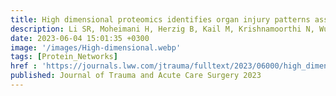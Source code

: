 ```yaml
---
title: High dimensional proteomics identifies organ injury patterns associated with outcomes in human trauma
description: Li SR, Moheimani H, Herzig B, Kail M, Krishnamoorthi N, Wu J, Abdelhamid S, Scioscia J, Sung E*, Rosengart A*, Bonaroti J, Johansson, P, Stensballe J, Neal M, Das J*, Kar U, Sperry J, Billiar TR
date: 2023-06-04 15:01:35 +0300
image: '/images/High-dimensional.webp'
tags: [Protein_Networks]
href : 'https://journals.lww.com/jtrauma/fulltext/2023/06000/high_dimensional_proteomics_identifies_organ.9.aspx'
published: Journal of Trauma and Acute Care Surgery 2023
---
```

